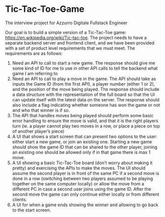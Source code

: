 # Tic-Tac-Toe-Game
The interview project for Azzurro Digitale
Fullstack Engineer 

Our goal is to build a simple version of a Tic-Tac-Toe game: 
https://en.wikipedia.org/wiki/Tic-tac-toe. The project needs to have a separate backend server and frontend client, and we have been provided with a set of product level requirements that we must meet. The requirements are as follows: 
1. Need an API to call to start a new game. The response should give me some kind of ID for me to use in other API calls to tell the backend what game I am referring to 
2. Need an API to call to play a move in the game. The API should take as inputs the Game ID (from the first API), a player number (either 1 or 2), and the position of the move being played. The response should include a data structure with the representation of the full board so that the UI can update itself with the latest data on the server. The response should also include a flag indicating whether someone has won the game or not and who that winner is if so. 
3. The API that handles moves being played should perform some basic error handling to ensure the move is valid, and that it is the right players turn (ie. a player cannot play two moves in a row, or place a piece on top of another player’s piece) 
4. A UI that shows a start screen that can present two options to the user: either start a new game, or join an existing one. Starting a new game should show the game ID that can be shared to the other player, joining an existing one should be allowed only if in that game there is max 1 move. 
5. A UI showing a basic Tic-Tac-Toe board (don’t worry about making it pretty) and exercising the APIs to make the moves. The UI should assume the second player is in front of the same PC if a second move is done in a row (switching between two players assumed to be playing together on the same computer locally) or allow the move from a different PC in case a second user joins using the game ID. After the second move the game can only continue either locally or from different clients. 
6. A UI for when a game ends showing the winner and allowing to go back to the start screen. 

